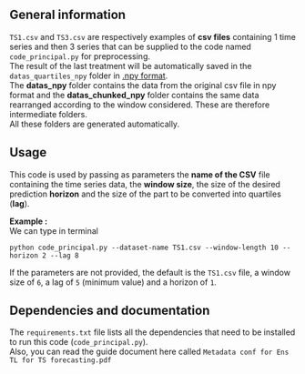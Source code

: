 ## General information
`TS1.csv` and `TS3.csv` are respectively examples of **csv files** containing 1 time series and then 3 series that can be supplied to the code named `code_principal.py` for preprocessing.  
The result of the last treatment will be automatically saved in the `datas_quartiles_npy` folder in [.npy format](https://fileinfo.com/extension/npy).  
The **datas_npy** folder contains the data from the original csv file in npy format and the **datas_chunked_npy** folder contains the same data rearranged according to the window considered. These are therefore intermediate folders.  
All these folders are generated automatically.

## Usage
This code is used by passing as parameters the **name of the CSV** file containing the time series data, the **window size**, the size of the desired prediction **horizon** and the size of the part to be converted into quartiles (**lag**).  
  
**__Example :__**  
We can type in terminal  
```shell
python code_principal.py --dataset-name TS1.csv --window-length 10 --horizon 2 --lag 8
```  
  
If the parameters are not provided, the default is the `TS1.csv` file, a window size of `6`, a lag of `5` (minimum value) and a horizon of `1`.

## Dependencies and documentation
The `requirements.txt` file lists all the dependencies that need to be installed to run this code (`code_principal.py`).  
Also, you can read the guide document here called `Metadata conf for Ens TL for TS forecasting.pdf`